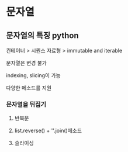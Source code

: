 # 문자열

## 문자열의 특징 python

컨테이너 > 시퀀스 자료형 > immutable and iterable

문자열은 변경 불가

indexing, slicing이 가능

다양한 메소드를 지원

### 문자열을 뒤집기

1. 반복문

2. list.reverse() + ''.join()메소드

3. 슬라이싱

